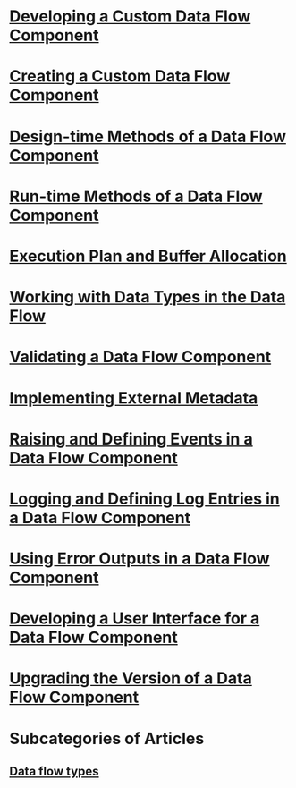 # [Developing a Custom Data Flow Component](developing-a-custom-data-flow-component.md)
# [Creating a Custom Data Flow Component](creating-a-custom-data-flow-component.md)
# [Design-time Methods of a Data Flow Component](design-time-methods-of-a-data-flow-component.md)
# [Run-time Methods of a Data Flow Component](run-time-methods-of-a-data-flow-component.md)
# [Execution Plan and Buffer Allocation](execution-plan-and-buffer-allocation.md)
# [Working with Data Types in the Data Flow](working-with-data-types-in-the-data-flow.md)
# [Validating a Data Flow Component](validating-a-data-flow-component.md)
# [Implementing External Metadata](implementing-external-metadata.md)
# [Raising and Defining Events in a Data Flow Component](raising-and-defining-events-in-a-data-flow-component.md)
# [Logging and Defining Log Entries in a Data Flow Component](logging-and-defining-log-entries-in-a-data-flow-component.md)
# [Using Error Outputs in a Data Flow Component](using-error-outputs-in-a-data-flow-component.md)
# [Developing a User Interface for a Data Flow Component](developing-a-user-interface-for-a-data-flow-component.md)
# [Upgrading the Version of a Data Flow Component](upgrading-the-version-of-a-data-flow-component.md)

# Subcategories of Articles
## [Data flow types](../../../integration-services/extending-packages-custom-objects-data-flow-types/developing-a-custom-destination-component.md)
